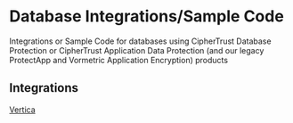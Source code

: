 # Database Integrations/Sample Code

Integrations or Sample Code for databases using CipherTrust Database Protection or CipherTrust Application Data Protection (and our legacy ProtectApp and Vormetric Application Encryption) products

## Integrations

[Vertica](vertica)
